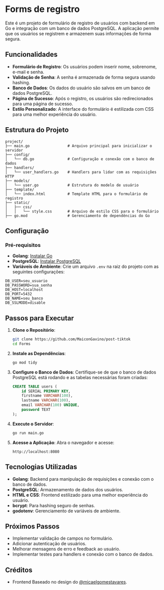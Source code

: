 # Forms de registro

Este é um projeto de formulário de registro de usuários com backend em Go e integração com um banco de dados PostgreSQL. A aplicação permite que os usuários se registrem e armazenem suas informações de forma segura.

## Funcionalidades

- **Formulário de Registro**: Os usuários podem inserir nome, sobrenome, e-mail e senha.
- **Validação de Senha**: A senha é armazenada de forma segura usando hashing.
- **Banco de Dados**: Os dados do usuário são salvos em um banco de dados PostgreSQL.
- **Página de Sucesso**: Após o registro, os usuários são redirecionados para uma página de sucesso.
- **Estilo Personalizado**: A interface do formulário é estilizada com CSS para uma melhor experiência do usuário.

## Estrutura do Projeto

```
project/
├── main.go                 # Arquivo principal para inicializar o servidor
├── config/
│   └── db.go               # Configuração e conexão com o banco de dados
├── handlers/
│   └── user_handlers.go    # Handlers para lidar com as requisições HTTP
├── models/
│   └── user.go             # Estrutura do modelo de usuário
├── template/
│   └── index.html          # Template HTML para o formulário de registro
├── static/
│   ├── css/
│   │   └── style.css       # Arquivo de estilo CSS para o formulário
├── go.mod                  # Gerenciamento de dependências do Go
```

## Configuração

### Pré-requisitos

- **Golang**: [Instalar Go](https://golang.org/dl/)
- **PostgreSQL**: [Instalar PostgreSQL](https://www.postgresql.org/download/)
- **Variáveis de Ambiente**: Crie um arquivo `.env` na raiz do projeto com as seguintes configurações:

```
DB_USER=seu_usuario
DB_PASSWORD=sua_senha
DB_HOST=localhost
DB_PORT=5432
DB_NAME=seu_banco
DB_SSLMODE=disable
```

## **Passos para Executar**

1. **Clone o Repositório**:
   ```bash
   git clone https://github.com/MaiconGavino/post-tiktok
   cd Forms
   ```

2. **Instale as Dependências**:
   ```bash
   go mod tidy
   ```

3. **Configure o Banco de Dados**:
   Certifique-se de que o banco de dados PostgreSQL está rodando e as tabelas necessárias foram criadas:

   ```sql
   CREATE TABLE users (
       id SERIAL PRIMARY KEY,
       firstname VARCHAR(100),
       lastname VARCHAR(100),
       email VARCHAR(100) UNIQUE,
       password TEXT
   );
   ```

4. **Execute o Servidor**:
   ```bash
   go run main.go
   ```

5. **Acesse a Aplicação**:
   Abra o navegador e acesse:
   ```
   http://localhost:8080
   ```

## Tecnologias Utilizadas

- **Golang**: Backend para manipulação de requisições e conexão com o banco de dados.
- **PostgreSQL**: Armazenamento de dados dos usuários.
- **HTML e CSS**: Frontend estilizado para uma melhor experiência do usuário.
- **bcrypt**: Para hashing seguro de senhas.
- **godotenv**: Gerenciamento de variáveis de ambiente.

## Próximos Passos

- Implementar validação de campos no formulário.
- Adicionar autenticação de usuários.
- Melhorar mensagens de erro e feedback ao usuário.
- Implementar testes para handlers e conexão com o banco de dados.

## Créditos

- Frontend Baseado no design do [@micaelgomestavares](https://uiverse.io/micaelgomestavares/purple-cow-92).


